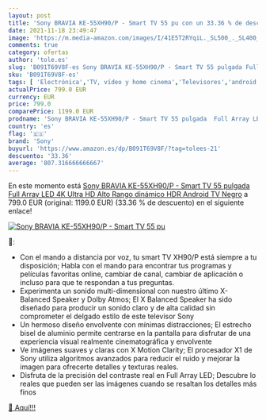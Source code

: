 ```yaml
---
layout: post
title: 'Sony BRAVIA KE-55XH90/P - Smart TV 55 pu con un 33.36 % de descuento'
date: 2021-11-18 23:49:47
image: 'https://m.media-amazon.com/images/I/41E5T2RYqiL._SL500_._SL400_.jpg'
comments: true
category: ofertas
author: 'tole.es'
slug: 'B091T69V8F-es Sony BRAVIA KE-55XH90/P - Smart TV 55 pulgada Full Array...'
sku: 'B091T69V8F-es'
tags: [ 'Electrónica','TV, vídeo y home cinema','Televisores','android','sony', ]
actualPrice: 799.0 EUR
currency: EUR
price: 799.0
comparePrice: 1199.0 EUR
prodname: 'Sony BRAVIA KE-55XH90/P - Smart TV 55 pulgada  Full Array LED  4K Ultra HD  Alto Rango dinámico  HDR   Android TV  Negro'
country: 'es'
flag: '🇪🇸'
brand: 'Sony'
buyurl: 'https://www.amazon.es/dp/B091T69V8F/?tag=tolees-21'
descuento: '33.36'
average: '807.316666666667'
---
```


En este momento está [Sony BRAVIA KE-55XH90/P - Smart TV 55 pulgada  Full Array LED  4K Ultra HD  Alto Rango dinámico  HDR   Android TV  Negro](https://www.amazon.es/dp/B091T69V8F/?tag=tolees-21) a 799.0 EUR (original: 1199.0 EUR) (33.36 %  de descuento) en el siguiente enlace!

[![Sony BRAVIA KE-55XH90/P - Smart TV 55 pu](https://m.media-amazon.com/images/I/41E5T2RYqiL._SL500_._SL400_.jpg)](https://www.amazon.es/dp/B091T69V8F/?tag=tolees-21)

🔎:

- Con el mando a distancia por voz, tu smart TV XH90/P está siempre a tu disposición; Habla con el mando para encontrar tus programas y películas favoritas online, cambiar de canal, cambiar de aplicación o incluso para que te respondan a tus preguntas.
- Experimenta un sonido multi-dimensional con nuestro último X-Balanced Speaker y Dolby Atmos; El X Balanced Speaker ha sido diseñado para producir un sonido claro y de alta calidad sin comprometer el delgado estilo de este televisor Sony
- Un hermoso diseño envolvente con mínimas distracciones; El estrecho bisel de aluminio permite centrarse en la pantalla para disfrutar de una experiencia visual realmente cinematográfica y envolvente
- Ve imágenes suaves y claras con X Motion Clarity; El procesador X1 de Sony utiliza algoritmos avanzados para reducir el ruido y mejorar la imagen para ofrecerte detalles y texturas reales.
- Disfruta de la precisión del contraste real en Full Array LED; Descubre lo reales que pueden ser las imágenes cuando se resaltan los detalles más finos

[🛒 Aquí!!!](https://www.amazon.es/dp/B091T69V8F/?tag=tolees-21)
